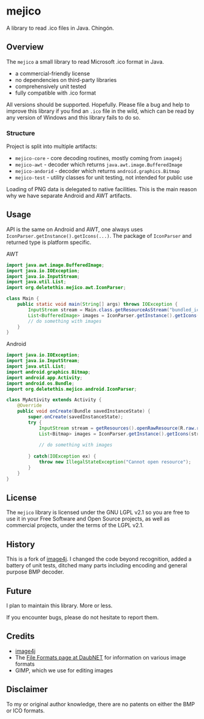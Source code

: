 # mejico

A library to read .ico files in Java. Chingón.

## Overview

The `mejico` a small library to read Microsoft .ico format in Java.

* a commercial-friendly license
* no dependencies on third-party libraries
* comprehensively unit tested
* fully compatible with .ico format

All versions should be supported. Hopefully. Please file a bug and help to improve this library
if you find an `.ico` file in the wild, which can be read by any version of Windows 
and this library fails to do so. 

### Structure

Project is split into multiple artifacts:
* `mejico-core` - core decoding routines, mostly coming from `image4j`
* `mejico-awt` - decoder which returns `java.awt.image.BufferedImage`
* `mejico-andorid` - decoder which returns `android.graphics.Bitmap`
* `mejico-test` - utility classes for unit testing, not intended for public use

Loading of PNG data is delegated to native facilities. This is the main reason why we have
separate Android and AWT artifacts. 

## Usage

API is the same on Android and AWT, one always uses `IconParser.getInstance().getIcons(...)`.
The package of `IconParser` and returned type is platform specific.

AWT
```java
import java.awt.image.BufferedImage;
import java.io.IOException;
import java.io.InputStream;
import java.util.List;
import org.deletethis.mejico.awt.IconParser;

class Main {
    public static void main(String[] args) throws IOException {
        InputStream stream = Main.class.getResourceAsStream("bundled_icon.ico");
        List<BufferedImage> images = IconParser.getInstance().getIcons(Main.class.getResourceAsStream("bundled_icon.ico"));
        // do something with images
    }    
}

```

Android
```java
import java.io.IOException;
import java.io.InputStream;
import java.util.List;
import android.graphics.Bitmap;
import android.app.Activity;
import android.os.Bundle;
import org.deletethis.mejico.android.IconParser;

class MyActivity extends Activity {
    @Override
    public void onCreate(Bundle savedInstanceState) {
        super.onCreate(savedInstanceState);
        try {
            InputStream stream = getResources().openRawResource(R.raw.resource_id);
            List<Bitmap> images = IconParser.getInstance().getIcons(stream);
            
            // do something with images
            
        } catch(IOException ex) {
            throw new IllegalStateException("Cannot open resource");
        }
    }
} 
```

## License

The `mejico` library is licensed under the GNU LGPL v2.1 so you are free to use it in
 your Free Software and Open Source projects, as well as commercial projects, 
 under the terms of the LGPL v2.1.

## History

This is a fork of [image4j](https://github.com/imcdonagh/image4j). I changed the code
beyond recognition, added a battery of unit tests, ditched many parts including
encoding and general purpose BMP decoder.

## Future

I plan to maintain this library. More or less.

If you encounter bugs, please do not hesitate to report them.

## Credits

* [image4j](https://github.com/imcdonagh/image4j)
* The [File Formats page at DaubNET](https://www.daubnet.com/en/file-formats) for information 
  on various image formats
* GIMP, which we use for editing images

## Disclaimer

To my or original author knowledge, there are no patents on either the BMP or ICO formats.
